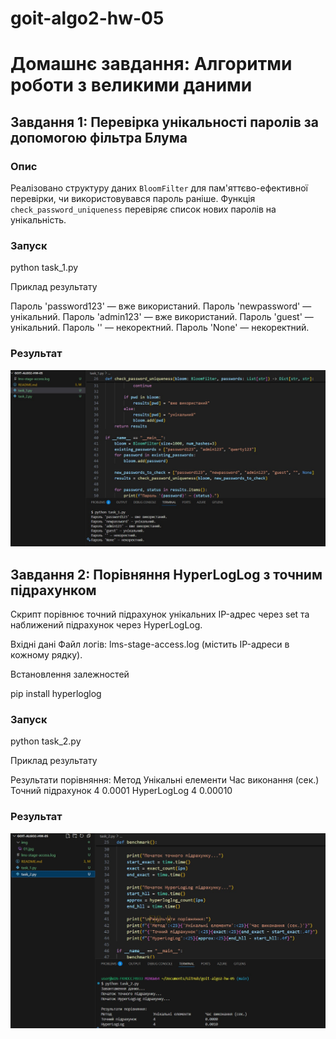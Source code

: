 # goit-algo2-hw-05

# Домашнє завдання: Алгоритми роботи з великими даними

## Завдання 1: Перевірка унікальності паролів за допомогою фільтра Блума

### Опис

Реалізовано структуру даних `BloomFilter` для пам'яттєво-ефективної перевірки, чи використовувався пароль раніше. Функція `check_password_uniqueness` перевіряє список нових паролів на унікальність.

### Запуск

python task_1.py

Приклад результату

Пароль 'password123' — вже використаний.
Пароль 'newpassword' — унікальний.
Пароль 'admin123' — вже використаний.
Пароль 'guest' — унікальний.
Пароль '' — некоректний.
Пароль 'None' — некоректний.

### Результат

![alt text](img/01.jpg)

## Завдання 2: Порівняння HyperLogLog з точним підрахунком

Скрипт порівнює точний підрахунок унікальних IP-адрес через set та наближений підрахунок через HyperLogLog.

Вхідні дані
Файл логів: lms-stage-access.log (містить IP-адреси в кожному рядку).

Встановлення залежностей

pip install hyperloglog

### Запуск

python task_2.py

Приклад результату

Результати порівняння:
Метод Унікальні елементи Час виконання (сек.)
Точний підрахунок 4 0.0001
HyperLogLog 4 0.00010

### Результат

![alt text](img/02.jpg)
